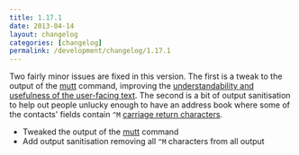 ```yaml
---
title: 1.17.1
date: 2013-04-14
layout: changelog
categories: [changelog]
permalink: /development/changelog/1.17.1
---
```


Two fairly minor issues are fixed in this version. The first is a tweak to the
output of the [mutt](/documentation/commands/mutt) command, improving the
[understandability and usefulness of the user-facing
text](https://github.com/h2s/ppl/issues/20#issuecomment-16302428). The second is
a bit of output sanitisation to help out people unlucky enough to have an
address book where some of the contacts' fields contain `^M` [carriage return
characters](https://github.com/h2s/ppl/issues/27).

* Tweaked the output of the [mutt](/documentation/commands/mutt) command
* Add output sanitisation removing all `^M` characters from all output